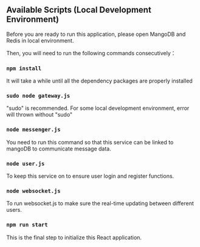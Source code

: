 ## Available Scripts (Local Development Environment)

Before you are ready to run this application, please open MangoDB and Redis in local environment. 

Then, you will need to run the following commands consecutively：

### `npm install`

It will take a while until all the dependency packages are properly installed

### `sudo node gateway.js`

"sudo" is recommended. For some local development environment, error will thrown without "sudo"

### `node messenger.js`

You need to run this command so that this service can be linked to mangoDB to communicate message data.

### `node user.js`

To keep this service on to ensure user login and register functions.

### `node websocket.js`

To run websocket.js to make sure the real-time updating between different users.

### `npm run start`

This is the final step to initialize this React application.




